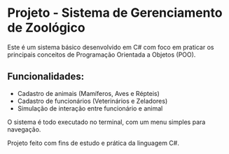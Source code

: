 # Projeto - Sistema de Gerenciamento de Zoológico

Este é um sistema básico desenvolvido em C# com foco em praticar os principais conceitos de Programação Orientada a Objetos (POO).

## Funcionalidades:
- Cadastro de animais (Mamíferos, Aves e Répteis)
- Cadastro de funcionários (Veterinários e Zeladores)
- Simulação de interação entre funcionário e animal

O sistema é todo executado no terminal, com um menu simples para navegação.

Projeto feito com fins de estudo e prática da linguagem C#.
